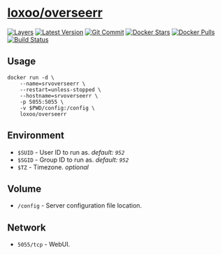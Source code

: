 [hub]: https://hub.docker.com/r/loxoo/overseerr
[mbdg]: https://microbadger.com/images/loxoo/overseerr
[git]: https://github.com/triptixx/overseerr
[actions]: https://github.com/triptixx/overseerr/actions

# [loxoo/overseerr][hub]
[![Layers](https://images.microbadger.com/badges/image/loxoo/overseerr.svg)][mbdg]
[![Latest Version](https://images.microbadger.com/badges/version/loxoo/overseerr.svg)][hub]
[![Git Commit](https://images.microbadger.com/badges/commit/loxoo/overseerr.svg)][git]
[![Docker Stars](https://img.shields.io/docker/stars/loxoo/overseerr.svg)][hub]
[![Docker Pulls](https://img.shields.io/docker/pulls/loxoo/overseerr.svg)][hub]
[![Build Status](https://github.com/triptixx/overseerr/workflows/docker%20build/badge.svg)][actions]

## Usage

```shell
docker run -d \
    --name=srvoverseerr \
    --restart=unless-stopped \
    --hostname=srvoverseerr \
    -p 5055:5055 \
    -v $PWD/config:/config \
    loxoo/overseerr
```

## Environment

- `$SUID`         - User ID to run as. _default: `952`_
- `$SGID`         - Group ID to run as. _default: `952`_
- `$TZ`           - Timezone. _optional_

## Volume

- `/config`       - Server configuration file location.

## Network

- `5055/tcp`      - WebUI.